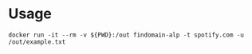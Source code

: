 # Usage

```
docker run -it --rm -v ${PWD}:/out findomain-alp -t spotify.com -u /out/example.txt
```
